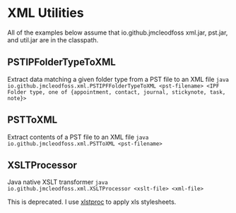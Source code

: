 # XML Utilities
All of the examples below assume that io.github.jmcleodfoss xml.jar, pst.jar, and util.jar are in the classpath.

## PSTIPFolderTypeToXML
Extract data matching a given folder type from a PST file to an XML file
`java io.github.jmcleodfoss.xml.PSTIPFFolderTypeToXML <pst-filename> <IPF Folder type, one of {appointment, contact, journal, stickynote, task, note}>`

## PSTToXML
Extract contents of a PST file to an XML file
`java io.github.jmcleodfoss.xml.PSTToXML <pst-filename>`

## XSLTProcessor
Java native XSLT transformer
`java io.github.jmcleodfoss.xml.XSLTProcessor <xslt-file> <xml-file>`

This is deprecated. I use [xlstproc](http://xmlsoft.org/XSLT/xsltproc.html) to apply xls stylesheets.
